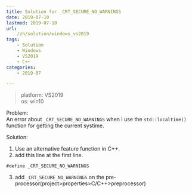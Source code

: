```yaml
---
title: Solution for _CRT_SECURE_NO_WARNINGS 
date: 2019-07-10
lastmod: 2019-07-10 
url:
    /zh/solution/windows_vs2019
tags:
    - Solution  
    - Windows
    - VS2019
    - C++
categories:
    - 2019-07

---
```


> platform: VS2019	
> os: win10

Problem:   
An error about `_CRT_SECURE_NO_WARNINGS` when I use the `std::localtime()` function for getting the current systime.

Solution:   
1. Use an alternative feature function in C++.	
2. add this line at the first line.	
```
#define _CRT_SECURE_NO_WARNINGS
```
3. add `_CRT_SECURE_NO_WARNINGS` on the pre-processor(project>properties>C/C++>preprocessor)

